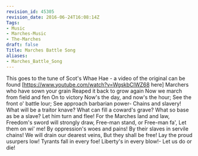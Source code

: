 ```yaml
---
revision_id: 45305
revision_date: 2016-06-24T16:08:14Z
Tags:
- Music
- Marches-Music
- The-Marches
draft: false
Title: Marches Battle Song
aliases:
- Marches_Battle_Song
---
```

This goes to the tune of Scot's Whae Hae - a video of the original can be found [https://www.youtube.com/watch?v=WgskbClWZ68 here]
Marchers who have sown your grain
Reaped it back to grow again
Now we march from field and fen
On to victory 
Now's the day, and now's the hour; 
See the front o' battle lour; 
See approach barbarian power- 
Chains and slavery!
What will be a traitor knave? 
What can fill a coward's grave? 
What so base as be a slave? 
Let him turn and flee! 
For the Marches land and law, 
Freedom's sword will strongly draw, 
Free-man stand, or Free-man fa', 
Let them on wi' me! 
By oppression's woes and pains! 
By their slaves in servile chains! 
We will drain our dearest veins, 
But they shall be free! 
Lay the proud usurpers low! 
Tyrants fall in every foe! 
Liberty's in every blow!- 
Let us do or die!